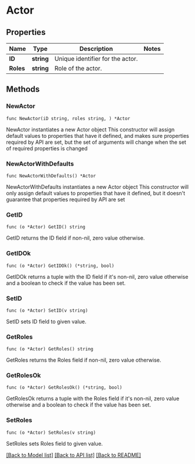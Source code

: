 # Actor

## Properties

Name | Type | Description | Notes
------------ | ------------- | ------------- | -------------
**ID** | **string** | Unique identifier for the actor. | 
**Roles** | **string** | Role of the actor. | 

## Methods

### NewActor

`func NewActor(iD string, roles string, ) *Actor`

NewActor instantiates a new Actor object
This constructor will assign default values to properties that have it defined,
and makes sure properties required by API are set, but the set of arguments
will change when the set of required properties is changed

### NewActorWithDefaults

`func NewActorWithDefaults() *Actor`

NewActorWithDefaults instantiates a new Actor object
This constructor will only assign default values to properties that have it defined,
but it doesn't guarantee that properties required by API are set

### GetID

`func (o *Actor) GetID() string`

GetID returns the ID field if non-nil, zero value otherwise.

### GetIDOk

`func (o *Actor) GetIDOk() (*string, bool)`

GetIDOk returns a tuple with the ID field if it's non-nil, zero value otherwise
and a boolean to check if the value has been set.

### SetID

`func (o *Actor) SetID(v string)`

SetID sets ID field to given value.


### GetRoles

`func (o *Actor) GetRoles() string`

GetRoles returns the Roles field if non-nil, zero value otherwise.

### GetRolesOk

`func (o *Actor) GetRolesOk() (*string, bool)`

GetRolesOk returns a tuple with the Roles field if it's non-nil, zero value otherwise
and a boolean to check if the value has been set.

### SetRoles

`func (o *Actor) SetRoles(v string)`

SetRoles sets Roles field to given value.



[[Back to Model list]](../API_README.md#documentation-for-models) [[Back to API list]](../API_README.md#documentation-for-api-endpoints) [[Back to README]](../API_README.md)


